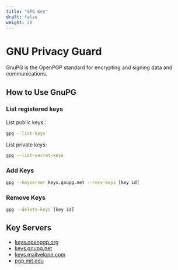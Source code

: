 ```yaml
---
title: "GPG Key"
draft: false
weight: 20
---
```


# GNU Privacy Guard

GnuPG is the OpenPGP standard for encrypting and signing data and communications.

## How to Use GnuPG

### **List registered keys**

List public keys：

```sh
gpg --list-keys
```

List private keys:

```sh
gpg --list-secret-keys
```

### **Add Keys**

```sh
gpg --keyserver keys.gnupg.net --recv-keys [key id]
```

### **Remove Keys**

```sh
gpg --delete-keys [key id]
```

## Key Servers

- [keys.openpgp.org](https://keys.openpgp.org)
- [keys.gnupg.net](http://keys.gnupg.net)
- [keys.mailvelope.com](https://keys.mailvelope.com)
- [pgp.mit.edu](http://pgp.mit.edu)
